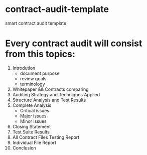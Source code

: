 # contract-audit-template
smart contract audit template
# Every contract audit will consist from this topics:
  1. Introdution
      - document purpose
      - review goals
      - terminology  
  2. Whitepaper && Contracts comparing
  3. Auditing Strategy and Techniques Applied
  4. Structure Analysis and Test Results
  5. Complete Analysis
      - Critical issues
      - Major issues
      - Minor issues
  6. Closing Statement
  7. Test Suite Results
  8. All Contract Files Testing Report
  9. Individual File Report 
  10. Conclusion
